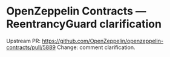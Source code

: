# OpenZeppelin Contracts — ReentrancyGuard clarification
Upstream PR: https://github.com/OpenZeppelin/openzeppelin-contracts/pull/5889
Change: comment clarification.
